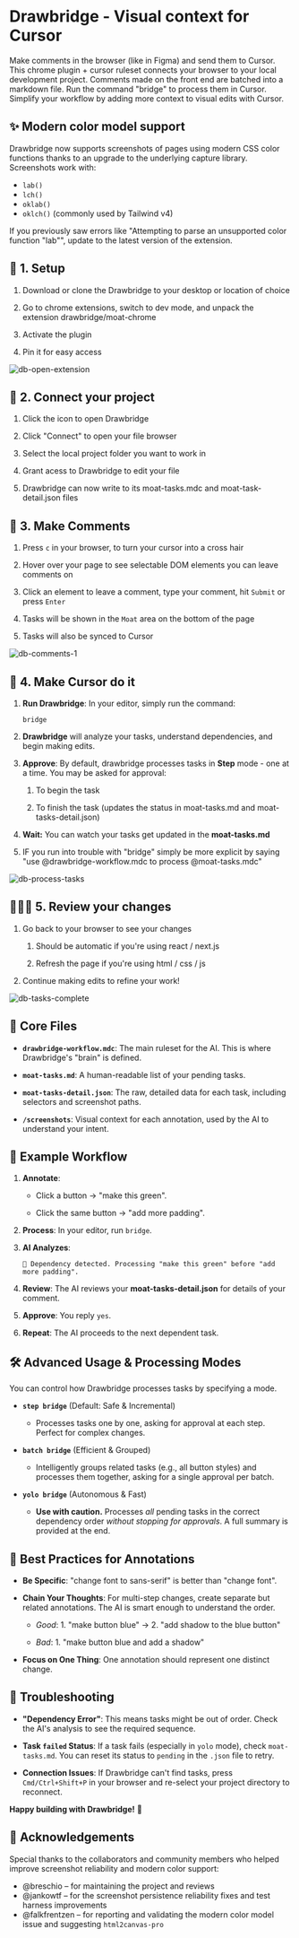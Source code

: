 Drawbridge - Visual context for Cursor
==========================================

Make comments in the browser (like in Figma) and send them to Cursor.  This chrome plugin + cursor ruleset connects your browser to your local development project. Comments made on the front end are batched into a markdown file. Run the command "bridge" to process them in Cursor. Simplify your workflow by adding more context to visual edits with Cursor.

✨ Modern color model support
----------------------------

Drawbridge now supports screenshots of pages using modern CSS color functions thanks to an upgrade to the underlying capture library. Screenshots work with:

- `lab()`
- `lch()`
- `oklab()`
- `oklch()` (commonly used by Tailwind v4)

If you previously saw errors like "Attempting to parse an unsupported color function \"lab\"", update to the latest version of the extension.

🚀 1. Setup
-----------

1.  Download or clone the Drawbridge to your desktop or location of choice

2.  Go to chrome extensions, switch to dev mode, and unpack the extension drawbridge/moat-chrome

3.  Activate the plugin

4.  Pin it for easy access

![db-open-extension](https://github.com/user-attachments/assets/1732a588-5985-45b5-85b6-9a73c21d2b4b)


💬 2. Connect your project
-------------------

1. Click the icon to open Drawbridge

2. Click "Connect" to open your file browser

3. Select the local project folder you want to work in

4. Grant acess to Drawbridge to edit your file

5. Drawbridge can now write to its moat-tasks.mdc and moat-task-detail.json files


💬 3. Make Comments
-------------------

1.  Press `c` in your browser, to turn your cursor into a cross hair

2.  Hover over your page to see selectable DOM elements you can leave comments on

3.  Click an element to leave a comment, type your comment, hit `Submit` or press `Enter`

4.  Tasks will be shown in the `Moat` area on the bottom of the page

5. Tasks will also be synced to Cursor

![db-comments-1](https://github.com/user-attachments/assets/d6a8b63a-21e5-46cc-801d-d7b4f40ff769)



🤖 4. Make Cursor do it
-----------------------

1.  **Run Drawbridge**: In your editor, simply run the command:

    ```
    bridge
    ```

2.  **Drawbridge** will analyze your tasks, understand dependencies, and begin making edits.

3.  **Approve**: By default, drawbridge processes tasks in **Step** mode - one at a time. You may be asked for approval:

    1.  To begin the task

    2.  To finish the task (updates the status in moat-tasks.md and moat-tasks-detail.json)

4.  **Wait:** You can watch your tasks get updated in the **moat-tasks.md**

5. IF you run into trouble with "bridge" simply be more explicit by saying "use @drawbridge-workflow.mdc to process @moat-tasks.mdc"


![db-process-tasks](https://github.com/user-attachments/assets/da71b412-eee4-4cec-abe5-3b9719e297b2)


👩🏼‍🎨 5. Review your changes
------------------------------

1.  Go back to your browser to see your changes

    1.  Should be automatic if you're using react / next.js

    2.  Refresh the page if you're using html / css / js

2.  Continue making edits to refine your work!

![db-tasks-complete](https://github.com/user-attachments/assets/799c0ad6-da98-4506-8f12-ad338aa1aba3)



📁 Core Files
-------------

-   **`drawbridge-workflow.mdc`**: The main ruleset for the AI. This is where Drawbridge's "brain" is defined.

-   **`moat-tasks.md`**: A human-readable list of your pending tasks.

-   **`moat-tasks-detail.json`**: The raw, detailed data for each task, including selectors and screenshot paths.

-   **`/screenshots`**: Visual context for each annotation, used by the AI to understand your intent.


🎯 Example Workflow
-------------------

1.  **Annotate**:

    -   Click a button → "make this green".

    -   Click the same button → "add more padding".

2.  **Process**: In your editor, run `bridge`.

3.  **AI Analyzes**:

    ```
    🤖 Dependency detected. Processing "make this green" before "add more padding".

    ```

4.  **Review**: The AI reviews your **moat-tasks-detail.json** for details of your comment.

5.  **Approve**: You reply `yes`.

6.  **Repeat**: The AI proceeds to the next dependent task.


🛠️ Advanced Usage & Processing Modes
-------------------------------------

You can control how Drawbridge processes tasks by specifying a mode.

-   **`step bridge`** (Default: Safe & Incremental)

    -   Processes tasks one by one, asking for approval at each step. Perfect for complex changes.

-   **`batch bridge`** (Efficient & Grouped)

    -   Intelligently groups related tasks (e.g., all button styles) and processes them together, asking for a single approval per batch.

-   **`yolo bridge`** (Autonomous & Fast)

    -   **Use with caution.** Processes *all* pending tasks in the correct dependency order *without stopping for approvals*. A full summary is provided at the end.


🎨 Best Practices for Annotations
---------------------------------

-   **Be Specific**: "change font to sans-serif" is better than "change font".

-   **Chain Your Thoughts**: For multi-step changes, create separate but related annotations. The AI is smart enough to understand the order.

    -   *Good*: 1. "make button blue" → 2. "add shadow to the blue button"

    -   *Bad*: 1. "make button blue and add a shadow"

-   **Focus on One Thing**: One annotation should represent one distinct change.


🐛 Troubleshooting
------------------

-   **"Dependency Error"**: This means tasks might be out of order. Check the AI's analysis to see the required sequence.

-   **Task `failed` Status**: If a task fails (especially in `yolo` mode), check `moat-tasks.md`. You can reset its status to `pending` in the `.json` file to retry.

-   **Connection Issues**: If Drawbridge can't find tasks, press `Cmd/Ctrl+Shift+P` in your browser and re-select your project directory to reconnect.

**Happy building with Drawbridge!** 🎯

🙏 Acknowledgements
-------------------

Special thanks to the collaborators and community members who helped improve screenshot reliability and modern color support:

- @breschio – for maintaining the project and reviews
- @jankowtf – for the screenshot persistence reliability fixes and test harness improvements
- @falkfrentzen – for reporting and validating the modern color model issue and suggesting `html2canvas-pro`
